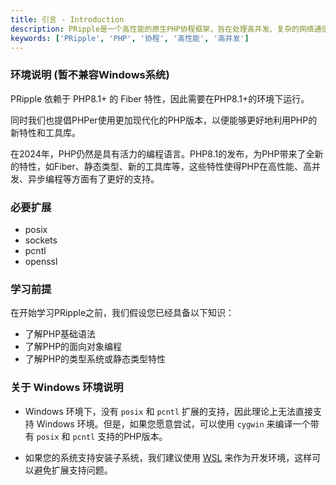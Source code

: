 ```yaml
---
title: 引言 - Introduction
description: PRipple是一个高性能的原生PHP协程框架，旨在处理高并发、复杂的网络通信和数据操作。
keywords: ['PRipple', 'PHP', '协程', '高性能', '高并发']
---
```


### 环境说明 (暂不兼容Windows系统)  
  
PRipple 依赖于 PHP8.1+ 的 Fiber 特性，因此需要在PHP8.1+的环境下运行。  
  
同时我们也提倡PHPer使用更加现代化的PHP版本，以便能够更好地利用PHP的新特性和工具库。  
  
在2024年，PHP仍然是具有活力的编程语言。PHP8.1的发布，为PHP带来了全新的特性，如Fiber、静态类型、新的工具库等，这些特性使得PHP在高性能、高并发、异步编程等方面有了更好的支持。  
  
### 必要扩展  

- posix  
- sockets  
- pcntl  
- openssl  
  
### 学习前提  
  
在开始学习PRipple之前，我们假设您已经具备以下知识：  
  
- 了解PHP基础语法  
- 了解PHP的面向对象编程  
- 了解PHP的类型系统或静态类型特性  
  
### 关于 Windows 环境说明  
  
- Windows 环境下，没有 `posix` 和 `pcntl` 扩展的支持，因此理论上无法直接支持 Windows 环境。但是，如果您愿意尝试，可以使用 `cygwin` 来编译一个带有 `posix` 和 `pcntl` 支持的PHP版本。  
  
- 如果您的系统支持安装子系统，我们建议使用 [WSL](https://learn.microsoft.com/en-gb/windows/wsl/) 来作为开发环境，这样可以避免扩展支持问题。  
